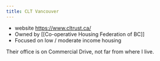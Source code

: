 ```yaml
---
title: CLT Vancouver
---
```


* website https://www.cltrust.ca/
* Owned by [[Co-operative Housing Federation of BC]]
* Focused on low / moderate income housing

Their office is on Commercial Drive, not far from where I live.
